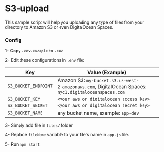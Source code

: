 # S3-upload
This sample script will help you uploading any type of files from your directory to Amazon S3 or even DigitalOcean Spaces.

### Config

1- Copy `.env.example` to `.env`

2- Edit these configurations in `.env` file:

Key|Value (Example)
---|---
`S3_BUCKET_ENDPOINT`| Amazon S3: `my-bucket.s3.us-west-2.amazonaws.com`, DigitalOcean Spaces: `nyc1.digitaloceanspaces.com`
`S3_BUCKET_KEY`| `<your aws or digitalocean access key>`
`S3_BUCKET_SECRET`| `<your aws or digitalocean secret key>`
`S3_BUCKET_NAME`| any bucket name, example: `app-dev`

3- Simply add file in `files/` folder

4- Replace `fileName` variable to your file's name in `app.js` file.

5- Run `npm start`
